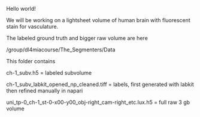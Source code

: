 Hello world! 

We will be working on a lightsheet volume of human brain with fluorescent stain for vasculature.

The labeled ground truth and bigger raw volume are here

/group/dl4miacourse/The_Segmenters/Data

This folder contains 

ch-1_subv.h5 = labeled subvolume

ch-1_subv_labkit_opened_np_cleaned.tiff = labels, first generated with labkit then refined manually in napari

uni_tp-0_ch-1_st-0-x00-y00_obj-right_cam-right_etc.lux.h5 = full raw 3 gb volume





